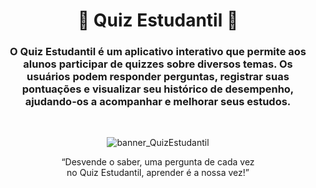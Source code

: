 <h1 align="center">💙  Quiz Estudantil  💙</h1>

<h3 align="center">O Quiz Estudantil é um aplicativo interativo que permite aos alunos participar de quizzes sobre diversos temas. Os usuários podem responder perguntas, registrar suas pontuações e visualizar seu histórico de desempenho, ajudando-os a acompanhar e melhorar seus estudos.</h3>
<br>

<p align="center">
  <img src="https://github.com/fabiofjnr/QuizEstudantil/assets/quizeducacional.png" alt="banner_QuizEstudantil"/>
</p>

<p align="center">
  “Desvende o saber, uma pergunta de cada vez<br>
  no Quiz Estudantil, aprender é a nossa vez!”
</p>
